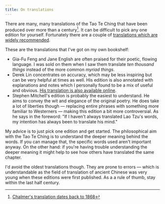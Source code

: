 ```yaml
---
title: On translations
---
```


There are many, many translations of the Tao Te Ching that have been produced
over more than a century[^1]. It can be difficult to pick any one edition for yourself.
Fortunately there are a couple of
[translations which are widely recommended](https://www.quora.com/What-is-the-best-edition-of-Tao-Te-Ching-by-Lao-Tzu).

These are the translations that I've got on my own bookshelf:

* Gia-Fu Feng and Jane English are often praised for their poetic,
  flowing language. I was sold on them when I saw them translate
  *ten thousand things* instead of the more common *myriad things*.
* Derek Lin concentrates on accuracy, which may be less inspiring
  but can be very helpful at times as well. His edition is also annotated
  with explanations and notes which I personally found to be a mix of useful and
  obvious. [His translation is also available online](http://www.taoism.net/ttc).
* Stephen Mitchell's edition is probably the easiest to understand.
  He aims to convey the wit and elegance of the original poetry.
  He does take a lot of liberties though — replacing entire phrases
  with something more familiar to Westerners — making this edition
  a bit more controversial. As he says in the foreword:
  "If I haven't always translated Lao Tzu's words, my intention has always been
  to translate his mind."

My advice is to just pick one edition and get started. The philosophical aim
with the Tao Te Ching is to understand the deeper meaning behind the words.
If you can manage that, the specific words used aren't important anyway.
On the other hand: if you're having trouble understanding the deeper meaning
it might help to see how others have translated the same chapter.

I'd avoid the oldest translations though. They are prone to errors — which is
understandable as the field of translation of ancient Chinese was very young
when these editions were first published. As a a rule of thumb, stay within
the last half century.

[^1]: [Chalmer's translation dates back to 1868](https://en.wikipedia.org/wiki/Tao_Te_Ching#Translations)
